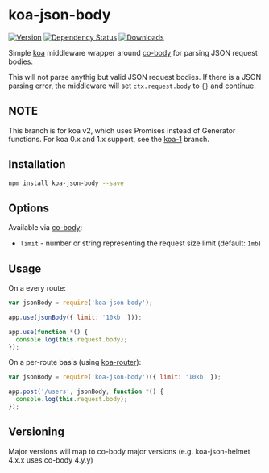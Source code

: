 koa-json-body
=============

[![Version](https://img.shields.io/npm/v/koa-json-body.svg?style=flat-square)](https://www.npmjs.com/package/koa-json-body)
[![Dependency Status](https://img.shields.io/david/venables/koa-json-body/master.svg?style=flat-square)](https://david-dm.org/venables/koa-json-body)
[![Downloads](https://img.shields.io/npm/dm/koa-json-body.svg?style=flat-square)](https://www.npmjs.com/package/koa-json-body)

Simple [koa](https://github.com/koajs/koa) middleware wrapper around [co-body](https://github.com/visionmedia/co-body) for parsing JSON request bodies.

This will not parse anythig but valid JSON request bodies.  If there is a JSON parsing error, the middleware will set `ctx.request.body` to `{}` and continue.

NOTE
----

This branch is for koa v2, which uses Promises instead of Generator functions.  For koa 0.x and 1.x support, see the [koa-1](https://github.com/venables/koa-json-body/tree/koa-1) branch.

Installation
------------

```bash
npm install koa-json-body --save
```

Options
-------

Available via [co-body](https://github.com/visionmedia/co-body):

* `limit` - number or string representing the request size limit (default: `1mb`)

Usage
-----

On a every route:

```javascript
var jsonBody = require('koa-json-body');

app.use(jsonBody({ limit: '10kb' }));

app.use(function *() {
  console.log(this.request.body);
});
```

On a per-route basis (using [koa-router](https://github.com/alexmingoia/koa-router)):

```javascript
var jsonBody = require('koa-json-body')({ limit: '10kb' });

app.post('/users', jsonBody, function *() {
  console.log(this.request.body);
});
```

Versioning
----------

Major versions will map to co-body major versions (e.g. koa-json-helmet 4.x.x uses co-body 4.y.y)
